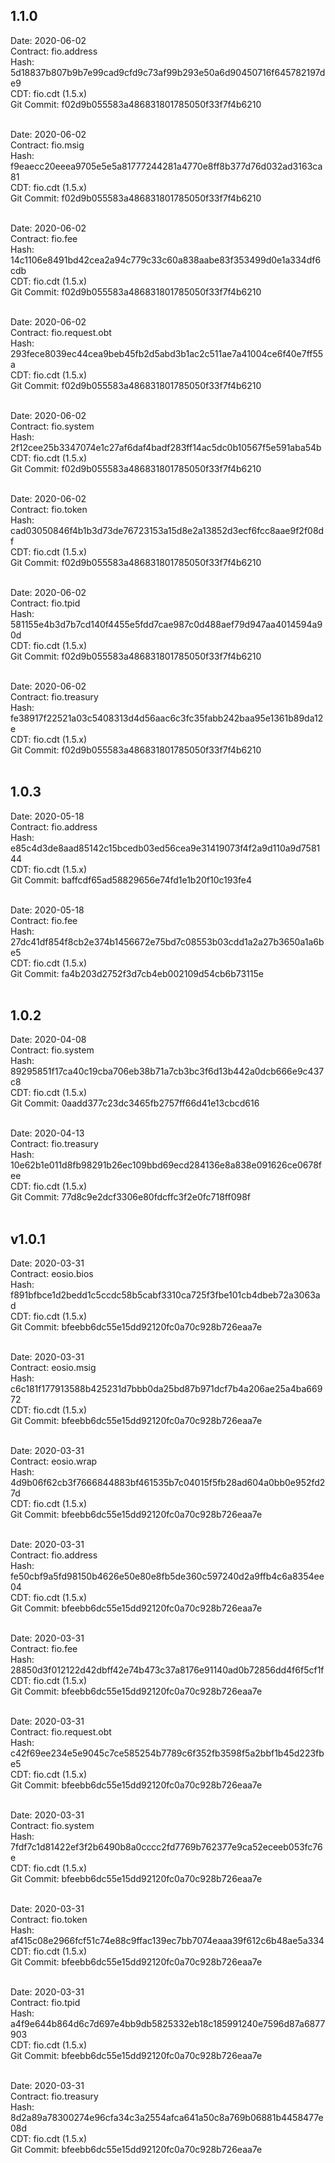 ## 1.1.0

Date: 2020-06-02<br>
Contract: fio.address 	<br>
Hash: 5d18837b807b9b7e99cad9cfd9c73af99b293e50a6d90450716f645782197de9<br>
CDT: fio.cdt (1.5.x)<br>
Git Commit: f02d9b055583a486831801785050f33f7f4b6210<br><br>

Date: 2020-06-02<br>
Contract: fio.msig	<br>
Hash: f9eaecc20eeea9705e5e5a81777244281a4770e8ff8b377d76d032ad3163ca81<br>
CDT: fio.cdt (1.5.x)<br>
Git Commit: f02d9b055583a486831801785050f33f7f4b6210<br><br>

Date: 2020-06-02<br>
Contract: fio.fee 	<br>
Hash: 14c1106e8491bd42cea2a94c779c33c60a838aabe83f353499d0e1a334df6cdb<br>
CDT: fio.cdt (1.5.x)<br>
Git Commit: f02d9b055583a486831801785050f33f7f4b6210<br><br>

Date: 2020-06-02<br>
Contract: fio.request.obt 	<br>
Hash: 293fece8039ec44cea9beb45fb2d5abd3b1ac2c511ae7a41004ce6f40e7ff55a<br>
CDT: fio.cdt (1.5.x)<br>
Git Commit: f02d9b055583a486831801785050f33f7f4b6210<br><br>

Date: 2020-06-02<br>
Contract: fio.system 	<br>
Hash: 2f12cee25b3347074e1c27af6daf4badf283ff14ac5dc0b10567f5e591aba54b<br>
CDT: fio.cdt (1.5.x)<br>
Git Commit: f02d9b055583a486831801785050f33f7f4b6210<br><br>

Date: 2020-06-02<br>
Contract: fio.token 	<br>
Hash: cad03050846f4b1b3d73de76723153a15d8e2a13852d3ecf6fcc8aae9f2f08df<br>
CDT: fio.cdt (1.5.x)<br>
Git Commit: f02d9b055583a486831801785050f33f7f4b6210<br><br>

Date: 2020-06-02<br>
Contract: fio.tpid 	<br>
Hash: 581155e4b3d7b7cd140f4455e5fdd7cae987c0d488aef79d947aa4014594a90d<br>
CDT: fio.cdt (1.5.x)<br>
Git Commit: f02d9b055583a486831801785050f33f7f4b6210<br><br>

Date: 2020-06-02<br>
Contract: fio.treasury 	<br>
Hash: fe38917f22521a03c5408313d4d56aac6c3fc35fabb242baa95e1361b89da12e<br>
CDT: fio.cdt (1.5.x)<br>
Git Commit: f02d9b055583a486831801785050f33f7f4b6210<br><br>

## 1.0.3

Date: 2020-05-18<br>
Contract: fio.address 	<br>
Hash: e85c4d3de8aad85142c15bcedb03ed56cea9e31419073f4f2a9d110a9d758144<br>
CDT: fio.cdt (1.5.x)<br>
Git Commit: baffcdf65ad58829656e74fd1e1b20f10c193fe4<br><br>

Date: 2020-05-18<br>
Contract: fio.fee 	<br>
Hash: 27dc41df854f8cb2e374b1456672e75bd7c08553b03cdd1a2a27b3650a1a6be5<br>
CDT: fio.cdt (1.5.x)<br>
Git Commit: fa4b203d2752f3d7cb4eb002109d54cb6b73115e<br><br>

## 1.0.2

Date: 2020-04-08<br>
Contract: fio.system 	<br>
Hash: 89295851f17ca40c19cba706eb38b71a7cb3bc3f6d13b442a0dcb666e9c437c8<br>
CDT: fio.cdt (1.5.x)<br>
Git Commit: 0aadd377c23dc3465fb2757ff66d41e13cbcd616<br><br>

Date: 2020-04-13<br>
Contract: fio.treasury<br>
Hash: 10e62b1e011d8fb98291b26ec109bbd69ecd284136e8a838e091626ce0678fee<br>
CDT: fio.cdt (1.5.x)<br>
Git Commit: 77d8c9e2dcf3306e80fdcffc3f2e0fc718ff098f<br><br>

## v1.0.1

Date: 2020-03-31<br>
Contract: eosio.bios<br>
Hash: f891bfbce1d2bedd1c5ccdc58b5cabf3310ca725f3fbe101cb4dbeb72a3063ad<br>
CDT: fio.cdt (1.5.x)<br>
Git Commit: bfeebb6dc55e15dd92120fc0a70c928b726eaa7e<br><br>
 
Date: 2020-03-31<br>
Contract: eosio.msig<br>
Hash: c6c181f177913588b425231d7bbb0da25bd87b971dcf7b4a206ae25a4ba66972<br>
CDT: fio.cdt (1.5.x)<br>
Git Commit: bfeebb6dc55e15dd92120fc0a70c928b726eaa7e<br><br>

Date: 2020-03-31<br>
Contract: eosio.wrap<br>
Hash: 4d9b06f62cb3f7666844883bf461535b7c04015f5fb28ad604a0bb0e952fd27d<br>
CDT: fio.cdt (1.5.x)<br>
Git Commit: bfeebb6dc55e15dd92120fc0a70c928b726eaa7e<br><br>

Date: 2020-03-31<br>
Contract: fio.address <br>
Hash: fe50cbf9a5fd98150b4626e50e80e8fb5de360c597240d2a9ffb4c6a8354ee04<br>
CDT: fio.cdt (1.5.x)<br>
Git Commit: bfeebb6dc55e15dd92120fc0a70c928b726eaa7e<br><br>

Date: 2020-03-31<br>
Contract: fio.fee <br>
Hash: 28850d3f012122d42dbff42e74b473c37a8176e91140ad0b72856dd4f6f5cf1f<br>
CDT: fio.cdt (1.5.x)<br>
Git Commit: bfeebb6dc55e15dd92120fc0a70c928b726eaa7e<br><br>
	
Date: 2020-03-31<br>
Contract: fio.request.obt <br>
Hash: c42f69ee234e5e9045c7ce585254b7789c6f352fb3598f5a2bbf1b45d223fbe5<br>
CDT: fio.cdt (1.5.x)<br>
Git Commit: bfeebb6dc55e15dd92120fc0a70c928b726eaa7e<br><br>

Date: 2020-03-31<br>
Contract: fio.system 	<br>
Hash: 7fdf7c1d81422ef3f2b6490b8a0cccc2fd7769b762377e9ca52eceeb053fc76e<br>
CDT: fio.cdt (1.5.x)<br>
Git Commit: bfeebb6dc55e15dd92120fc0a70c928b726eaa7e<br><br>
 	
Date: 2020-03-31<br>
Contract: fio.token<br>
Hash: af415c08e2966fcf51c74e88c9ffac139ec7bb7074eaaa39f612c6b48ae5a334<br>
CDT: fio.cdt (1.5.x)<br>
Git Commit: bfeebb6dc55e15dd92120fc0a70c928b726eaa7e<br><br>
	
Date: 2020-03-31<br>
Contract: fio.tpid <br>
Hash: a4f9e644b864d6c7d697e4bb9db5825332eb18c185991240e7596d87a6877903<br>
CDT: fio.cdt (1.5.x)<br>
Git Commit: bfeebb6dc55e15dd92120fc0a70c928b726eaa7e<br><br>

Date: 2020-03-31<br>
Contract: fio.treasury<br>
Hash: 8d2a89a78300274e96cfa34c3a2554afca641a50c8a769b06881b4458477e08d<br>
CDT: fio.cdt (1.5.x)<br>
Git Commit: bfeebb6dc55e15dd92120fc0a70c928b726eaa7e<br><br>
